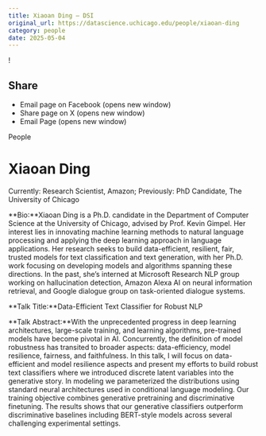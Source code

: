 ```yaml
---
title: Xiaoan Ding – DSI
original_url: https://datascience.uchicago.edu/people/xiaoan-ding
category: people
date: 2025-05-04
---
```


<!-- Table-like structure detected -->

!

## Share

* Email page on Facebook (opens new window)
* Share page on X (opens new window)
* Email Page (opens new window)

<!-- Table-like structure detected -->

People

# Xiaoan Ding

Currently: Research Scientist, Amazon; Previously: PhD Candidate, The University of Chicago

**Bio:**Xiaoan Ding is a Ph.D. candidate in the Department of Computer Science at the University of Chicago, advised by Prof. Kevin Gimpel. Her interest lies in innovating machine learning methods to natural language processing and applying the deep learning approach in language applications. Her research seeks to build data-efficient, resilient, fair, trusted models for text classification and text generation, with her Ph.D. work focusing on developing models and algorithms spanning these directions. In the past, she’s interned at Microsoft Research NLP group working on hallucination detection, Amazon Alexa AI on neural information retrieval, and Google dialogue group on task-oriented dialogue systems.

**Talk Title:**Data-Efficient Text Classifier for Robust NLP

**Talk Abstract:**With the unprecedented progress in deep learning architectures, large-scale training, and learning algorithms, pre-trained models have become pivotal in AI. Concurrently, the definition of model robustness has transited to broader aspects: data-efficiency, model resilience, fairness, and faithfulness. In this talk, I will focus on data-efficient and model resilience aspects and present my efforts to build robust text classifiers where we introduced discrete latent variables into the generative story. In modeling we parameterized the distributions using standard neural architectures used in conditional language modeling. Our training objective combines generative pretraining and discriminative finetuning. The results shows that our generative classifiers outperform discriminative baselines including BERT-style models across several challenging experimental settings.